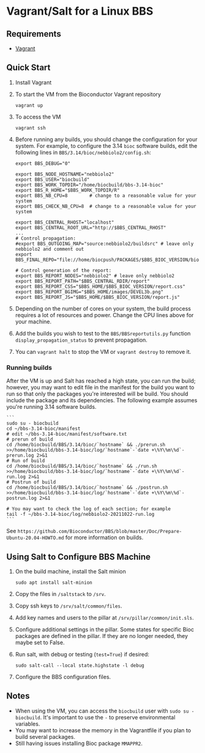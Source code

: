 # Vagrant/Salt for a Linux BBS

## Requirements

* [Vagrant](https://vagrantup.com) 

## Quick Start

1. Install Vagrant

2. To start the VM from the Bioconductor Vagrant repository

    ```
    vagrant up
    ```

3. To access the VM

    ```
    vagrant ssh
    ```

4. Before running any builds, you should change the configuration for your
   system. For example, to configure the 3.14 `bioc` software builds,
   edit the following lines in `BBS/3.14/bioc/nebbiolo2/config.sh`:

    ```
    export BBS_DEBUG="0"

    export BBS_NODE_HOSTNAME="nebbiolo2"
    export BBS_USER="biocbuild"
    export BBS_WORK_TOPDIR="/home/biocbuild/bbs-3.14-bioc"
    export BBS_R_HOME="$BBS_WORK_TOPDIR/R"
    export BBS_NB_CPU=8        # change to a reasonable value for your system
    export BBS_CHECK_NB_CPU=8  # change to a reasonable value for your system
    
    export BBS_CENTRAL_RHOST="localhost"
    export BBS_CENTRAL_ROOT_URL="http://$BBS_CENTRAL_RHOST"
    ...
    # Control propagation:
    #export BBS_OUTGOING_MAP="source:nebbiolo2/buildsrc" # leave only nebbiolo2 and comment out
    export BBS_FINAL_REPO="file://home/biocpush/PACKAGES/$BBS_BIOC_VERSION/bioc"
    
    # Control generation of the report:
    export BBS_REPORT_NODES="nebbiolo2" # leave only nebbiolo2
    export BBS_REPORT_PATH="$BBS_CENTRAL_RDIR/report"
    export BBS_REPORT_CSS="$BBS_HOME/$BBS_BIOC_VERSION/report.css"
    export BBS_REPORT_BGIMG="$BBS_HOME/images/DEVEL3b.png"
    export BBS_REPORT_JS="$BBS_HOME/$BBS_BIOC_VERSION/report.js"
    ```

5. Depending on the number of cores on your system, the build process requires
   a lot of resources and power. Change the CPU lines above for your machine.

6. Add the builds you wish to test to the `BBS/BBSreportutils.py` function
   `display_propagation_status` to prevent propagation.

7. You can `vagrant halt` to stop the VM or `vagrant destroy` to remove it.

### Running builds

After the VM is up and Salt has reached a high state, you can run the build;
however, you may want to edit file in the manifest for the build you want to run
so that only the packages you're interested will be build. You should include the
package and its dependencies. The following example assumes you're running 3.14
software builds.

    ```
    sudo su - biocbuild
    cd ~/bbs-3.14-bioc/manifest
    # edit ~/bbs-3.14-bioc/manifest/software.txt
    # prerun of build
    cd /home/biocbuild/BBS/3.14/bioc/`hostname` && ./prerun.sh
    >>/home/biocbuild/bbs-3.14-bioc/log/`hostname`-`date +\%Y\%m\%d`-prerun.log 2>&1
    # Run of build 
    cd /home/biocbuild/BBS/3.14/bioc/`hostname` && ./run.sh
    >>/home/biocbuild/bbs-3.14-bioc/log/`hostname`-`date +\%Y\%m\%d`-run.log 2>&1
    # Postrun of build 
    cd /home/biocbuild/BBS/3.14/bioc/`hostname` && ./postrun.sh
    >>/home/biocbuild/bbs-3.14-bioc/log/`hostname`-`date +\%Y\%m\%d`-postrun.log 2>&1

    # You may want to check the log of each section; for example
    tail -f ~/bbs-3.14-bioc/log/nebbiolo2-20211022-run.log
    ```

See `https://github.com/Bioconductor/BBS/blob/master/Doc/Prepare-Ubuntu-20.04-HOWTO.md`
for more information on builds.

## Using Salt to Configure BBS Machine 

1. On the build machine, install the Salt minion

    ```
    sudo apt install salt-minion
    ```

2. Copy the files in `/saltstack` to `/srv`.

3. Copy ssh keys to `/srv/salt/common/files`.

4. Add key names and users to the pillar at `/srv/pillar/common/init.sls`. 

5. Configure additional settings in the pillar. Some states for specific Bioc
   packages are defined in the pillar. If they are no longer needed, they
   maybe set to False.

6. Run salt, with debug or testing (`test=True`) if desired:

    ```
    sudo salt-call --local state.highstate -l debug
    ```

7. Configure the BBS configuration files.

## Notes

- When using the VM, you can access the `biocbuild` user with `sudo su - biocbuild`.
  It's important to use the `-` to preserve environmental variables.
- You may want to increase the memory in the Vagrantfile if you plan to build
  several packages.
- Still having issues installing Bioc package `MMAPPR2`.
